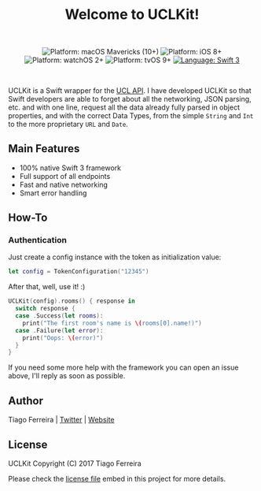 <h1 align="center">
Welcome to UCLKit!
</h1>
<br>
<p align="center">
<!-- <a href="https://gitlab.com/UCLAPI/UCLKit/commits/master"><img
alt="UCLKit CI Status" src="https://gitlab.com/UCLAPI/UCLKit/badges/master/build.svg" /></a> -->
<img src="https://img.shields.io/badge/macOS-Mavericks%20(10%2B)-blue.svg" alt="Platform: macOS Mavericks (10+)"/>
<img src="https://img.shields.io/badge/iOS-8%2B-blue.svg" alt="Platform: iOS 8+"/>
<img src="https://img.shields.io/badge/watchOS-2%2B-blue.svg" alt="Platform: watchOS 2+"/>
<img src="https://img.shields.io/badge/tvOS-9%2B-blue.svg" alt="Platform: tvOS 9+"/>
<a href="https://developer.apple.com/swift"><img src="https://img.shields.io/badge/language-swift3-f48041.svg?style=flat" alt="Language: Swift 3" /></a>
<!-- <a href="https://codebeat.co/projects/gitlab-com-uclapi-uclkit-master"><img alt="Codebeat Badge" src="https://codebeat.co/badges/a33c880a-c618-42da-b8e5-1fa8cc4e8a9f" /></a> -->
</p>
<br>

UCLKit is a Swift wrapper for the [UCL API](uclapi.com). I have developed UCLKit so that Swift developers are able to forget about all the networking, JSON parsing, etc. and with one line, request all the data already fully parsed in object properties, and with the correct Data Types, from the simple `String` and `Int` to the more proprietary `URL` and `Date`.

## Main Features

* 100% native Swift 3 framework
* Full support of all endpoints
* Fast and native networking
* Smart error handling

## How-To

### Authentication
Just create a config instance with the token as initialization value:
```swift
let config = TokenConfiguration("12345")
```

After that, well, use it! :)
```swift
UCLKit(config).rooms() { response in
  switch response {
  case .Success(let rooms):
    print("The first room's name is \(rooms[0].name!)")
  case .Failure(let error):
    print("Oops: \(error)")
  }
}
```

If you need some more help with the framework you can open an issue above, I'll reply as soon as possible.

## Author

Tiago Ferreira | <a href="https://twitter.com/tiferrei2000/">Twitter</a> | <a href="https://www.tiferrei.com/">Website</a>

## License

UCLKit Copyright (C) 2017 Tiago Ferreira

Please check the <a href="https://gitlab.com/UCLAPI/API/blob/master/LICENSE">license file</a> embed in this project for more details.
